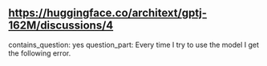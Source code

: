 ## https://huggingface.co/architext/gptj-162M/discussions/4

contains_question: yes
question_part: Every time I try to use the model I get the following error.